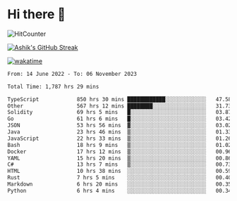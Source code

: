# Hi there 👋

![HitCounter](https://hits.seeyoufarm.com/api/count/incr/badge.svg?url=https%3A%2F%2Fgithub.com%2Fashrhmn1212%2Fhit-counter)

<!-- ![Contribution Graph](https://github-readme-activity-graph.cyclic.app/graph?username=ashrhmn) -->


<!-- [![Top Langs](https://github-readme-stats.vercel.app/api/top-langs/?username=ashrhmn&layout=compact&theme=synthwave&langs_count=10&card_width=445)](https://github.com/anuraghazra/github-readme-stats) -->

[![Ashik's GitHub Streak](https://github-readme-streak-stats.herokuapp.com/?user=ashrhmn&theme=blood&fire=DD7F1C&background=151515&dates=9f9f9f&border=DD2727)](https://git.io/streak-stats)

<!-- ![Ashik's GitHub stats](https://github-readme-stats.vercel.app/api/?username=ashrhmn&show_icons=true&title_color=fff&icon_color=79ff97&text_color=9f9f9f&bg_color=151515) -->

[![wakatime](https://wakatime.com/badge/user/3df86613-ba63-4631-8e65-0ff18e7becad.svg)](https://wakatime.com/@3df86613-ba63-4631-8e65-0ff18e7becad)

<!--START_SECTION:waka-->

```txt
From: 14 June 2022 - To: 06 November 2023

Total Time: 1,787 hrs 29 mins

TypeScript            850 hrs 30 mins ████████████░░░░░░░░░░░░░   47.58 %
Other                 567 hrs 12 mins ████████░░░░░░░░░░░░░░░░░   31.73 %
Solidity              69 hrs 5 mins   █░░░░░░░░░░░░░░░░░░░░░░░░   03.87 %
Go                    61 hrs 6 mins   █░░░░░░░░░░░░░░░░░░░░░░░░   03.42 %
JSON                  53 hrs 56 mins  ▓░░░░░░░░░░░░░░░░░░░░░░░░   03.02 %
Java                  23 hrs 46 mins  ▒░░░░░░░░░░░░░░░░░░░░░░░░   01.33 %
JavaScript            22 hrs 33 mins  ▒░░░░░░░░░░░░░░░░░░░░░░░░   01.26 %
Bash                  18 hrs 9 mins   ▒░░░░░░░░░░░░░░░░░░░░░░░░   01.02 %
Docker                17 hrs 12 mins  ▒░░░░░░░░░░░░░░░░░░░░░░░░   00.96 %
YAML                  15 hrs 20 mins  ▒░░░░░░░░░░░░░░░░░░░░░░░░   00.86 %
C#                    13 hrs 7 mins   ▒░░░░░░░░░░░░░░░░░░░░░░░░   00.73 %
HTML                  10 hrs 38 mins  ░░░░░░░░░░░░░░░░░░░░░░░░░   00.59 %
Rust                  7 hrs 5 mins    ░░░░░░░░░░░░░░░░░░░░░░░░░   00.40 %
Markdown              6 hrs 20 mins   ░░░░░░░░░░░░░░░░░░░░░░░░░   00.35 %
Python                6 hrs 4 mins    ░░░░░░░░░░░░░░░░░░░░░░░░░   00.34 %
```

<!--END_SECTION:waka-->


<!--### Most Used Languages
<img src="https://wakatime.com/share/@ashrhmn/24ecb986-5bf8-4607-af7f-0aab08908d8c.png" />

### Favourite Tools
<img src="https://wakatime.com/share/@ashrhmn/f4e08015-f3bc-460a-9228-95a3ba11c604.png" />-->
